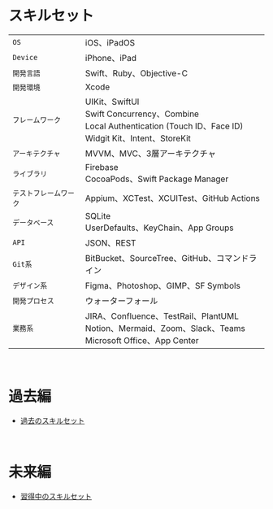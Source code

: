 # スキルセット

|   |     |
|-------|-----------|
| `OS`       | iOS、iPadOS      |
| `Device`       | iPhone、iPad       |
| `開発言語`   | Swift、Ruby、Objective-C      |
| `開発環境`   | Xcode |
| `フレームワーク` |  UIKit、SwiftUI<br>Swift Concurrency、Combine<br>Local Authentication (Touch ID、Face ID)<br>Widgit Kit、Intent、StoreKit  |
| `アーキテクチャ` |  MVVM、MVC、3層アーキテクチャ   |
| `ライブラリ`    |  Firebase<br>CocoaPods、Swift Package Manager |
| `テストフレームワーク` | Appium、XCTest、XCUITest、GitHub Actions |
| `データベース` | SQLite<br>UserDefaults、KeyChain、App Groups  |
| `API` | JSON、REST  |
| `Git系` | BitBucket、SourceTree、GitHub、コマンドライン  |
| `デザイン系` | Figma、Photoshop、GIMP、SF Symbols |
| `開発プロセス` |  ウォーターフォール  |
| `業務系`  |  JIRA、Confluence、TestRail、PlantUML<br>Notion、Mermaid、Zoom、Slack、Teams<br>Microsoft Office、App Center |


<br>

# 過去編
- [過去のスキルセット](https://github.com/hackenbacker/job-offers/blob/main/files/old_skill.md)


<br>

# 未来編
- [習得中のスキルセット](https://github.com/hackenbacker/job-offers/blob/main/files/future_skill.md)

